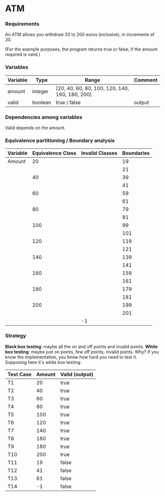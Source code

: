 # ATM

### Requirements

An ATM allows you withdraw 20 to 200 euros (inclusive), in increments of 20.

(For the example purposes, the program returns true or false, if the amount required is valid.)

### Variables

| Variable | Type    | Range                                          | Comment |
|----------|---------|------------------------------------------------|---------|
| amount   | integer | [20, 40, 60, 80, 100, 120, 140, 160, 180, 200] |         |
| valid    | boolean | true / false                                   | output  |

### Dependencies among variables

Valid depends on the amount.

### Equivalence partitioning / Boundary analysis

| Variable | Equivalence Class | Invalid Classes | Boundaries |
|----------|-------------------|-----------------|------------|
| Amount   | 20                |                 | 19         |
|          |                   |                 | 21         |
|          | 40                |                 | 39         |
|          |                   |                 | 41         |
|          | 60                |                 | 59         |
|          |                   |                 | 61         |
|          | 80                |                 | 79         |
|          |                   |                 | 81         |
|          | 100               |                 | 99         |
|          |                   |                 | 101        |
|          | 120               |                 | 119        |
|          |                   |                 | 121        |
|          | 140               |                 | 139        |
|          |                   |                 | 141        |
|          | 160               |                 | 159        |
|          |                   |                 | 161        |
|          | 180               |                 | 179        |
|          |                   |                 | 181        |
|          | 200               |                 | 199        |
|          |                   |                 | 201        |
|          |                   | -1              |            |

### Strategy

**Black box testing**: maybe all the on and off points and invalid points.
**White box testing**: maybe just on points, few off points, invalid points. Why? If you know the implementation, you know how hard you need to test it.
Supposing here it's white box testing:

| Test Case | Amount | Valid (output) |
|-----------|--------|----------------|
| T1        | 20     | true           |
| T2        | 40     | true           |
| T3        | 60     | true           |
| T4        | 80     | true           |
| T5        | 100    | true           |
| T6        | 120    | true           |
| T7        | 140    | true           |
| T8        | 160    | true           |
| T9        | 180    | true           |
| T10       | 200    | true           |
| T11       | 19     | false          |
| T12       | 41     | false          |
| T13       | 61     | false          |
| T14       | -1     | false          |